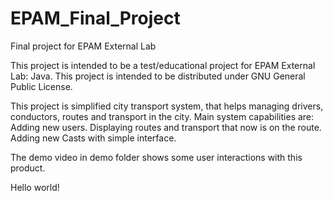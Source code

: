 # EPAM_Final_Project
Final project for EPAM External Lab

This project is intended to be a test/educational project for EPAM External Lab: Java.
This project is intended to be distributed under GNU General Public License.

This project is simplified city transport system, that helps managing drivers, conductors, routes and transport in the city.
Main system capabilities are: 
Adding new users.
Displaying routes and transport that now is on the route.
Adding new Casts with simple interface.

The demo video in demo folder shows some user interactions with this product.

Hello world!
